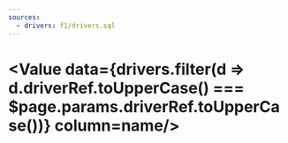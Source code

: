 ```yaml
---
sources:
  - drivers: f1/drivers.sql
---
```


# <Value data={drivers.filter(d => d.driverRef.toUpperCase() === $page.params.driverRef.toUpperCase())} column=name/>

<DataTable data="{drivers.filter(d => d.driverRef.toUpperCase() === $page.params.driverRef.toUpperCase())}">
    <Column id="name" title="Name" />
    <Column id="dob" title="Date Of Birth" />
    <Column id="nationality" title="Nationality" />
    <Column id="url" title="Wikipedia" contentType="link" openInNewTab="true" />
</DataTable>
